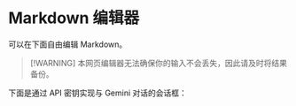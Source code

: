 # Markdown 编辑器

可以在下面自由编辑 Markdown。

> [!WARNING] 本网页编辑器无法确保你的输入不会丢失，因此请及时将结果备份。

<ClientOnly>
  <MarkdownPlayground title="Akademia Markdown编辑器" />
</ClientOnly>

下面是通过 API 密钥实现与 Gemini 对话的会话框：

<GeminiChat />